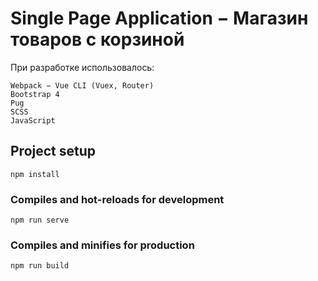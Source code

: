 # Single Page Application − Магазин товаров с корзиной

При разработке использовалось:
```
Webpack − Vue CLI (Vuex, Router)
Bootstrap 4
Pug
SCSS
JavaScript
```

## Project setup
```
npm install
```

### Compiles and hot-reloads for development
```
npm run serve
```

### Compiles and minifies for production
```
npm run build
```